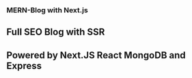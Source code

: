 ### MERN-Blog with Next.js

## Full SEO Blog with SSR 
## Powered by Next.JS React MongoDB and Express
